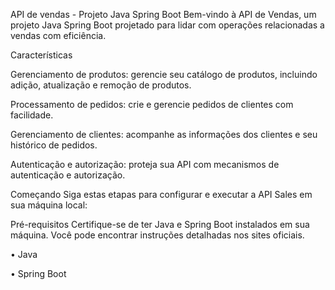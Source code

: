API de vendas - Projeto Java Spring Boot
Bem-vindo à API de Vendas, um projeto Java Spring Boot projetado para lidar com operações relacionadas a vendas com eficiência.

Características

Gerenciamento de produtos: gerencie seu catálogo de produtos, incluindo adição, atualização e remoção de produtos.

Processamento de pedidos: crie e gerencie pedidos de clientes com facilidade.

Gerenciamento de clientes: acompanhe as informações dos clientes e seu histórico de pedidos.

Autenticação e autorização: proteja sua API com mecanismos de autenticação e autorização.

Começando
Siga estas etapas para configurar e executar a API Sales em sua máquina local:

Pré-requisitos
Certifique-se de ter Java e Spring Boot instalados em sua máquina. Você pode encontrar instruções detalhadas nos sites oficiais.

• Java

• Spring Boot 
